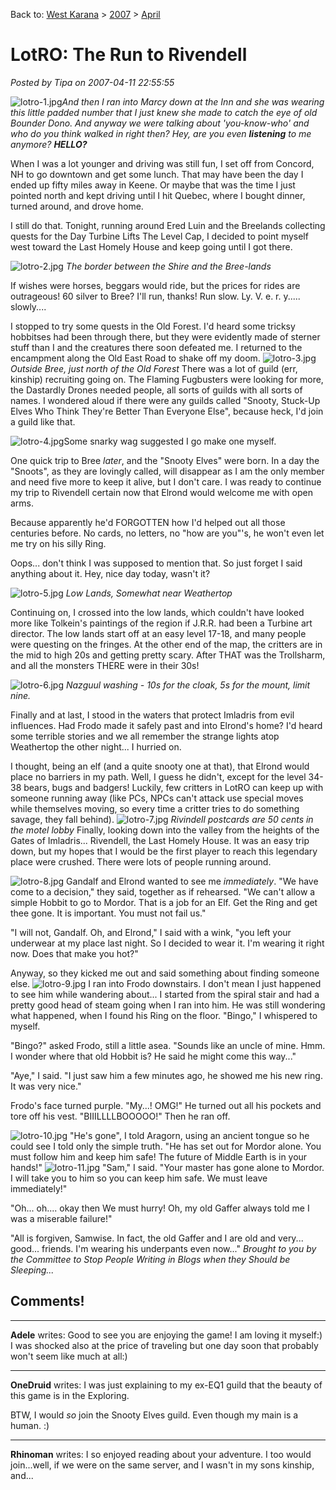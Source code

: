 Back to: [West Karana](/posts/westkarana.md) > [2007](/posts/2007/westkarana.md) > [April](./westkarana.md)
# LotRO: The Run to Rivendell

*Posted by Tipa on 2007-04-11 22:55:55*

![lotro-1.jpg](../../../uploads/2007/04/lotro-1.jpg)*And then I ran into Marcy down at the Inn and she was wearing this little padded number that I just knew she made to catch the eye of old Bounder Dono. And anyway we were talking about 'you-know-who' and who do you think walked in right then? Hey, are you even **listening** to me anymore? **HELLO?***

When I was a lot younger and driving was still fun, I set off from Concord, NH to go downtown and get some lunch. That may have been the day I ended up fifty miles away in Keene. Or maybe that was the time I just pointed north and kept driving until I hit Quebec, where I bought dinner, turned around, and drove home.

I still do that. Tonight, running around Ered Luin and the Breelands collecting quests for the Day Turbine Lifts The Level Cap, I decided to point myself west toward the Last Homely House and keep going until I got there.

![lotro-2.jpg](../../../uploads/2007/04/lotro-2.jpg)
*The border between the Shire and the Bree-lands*

If wishes were horses, beggars would ride, but the prices for rides are outrageous! 60 silver to Bree? I'll run, thanks! Run slow. Ly. V. e. r. y..... slowly....

I stopped to try some quests in the Old Forest. I'd heard some tricksy hobbitses had been through there, but they were evidently made of sterner stuff than I and the creatures there soon defeated me. I returned to the encampment along the Old East Road to shake off my doom.
![lotro-3.jpg](../../../uploads/2007/04/lotro-3.jpg)
*Outside Bree, just north of the Old Forest*
There was a lot of guild (err, kinship) recruiting going on. The Flaming Fugbusters were looking for more, the Dastardly Drones needed people, all sorts of guilds with all sorts of names. I wondered aloud if there were any guilds called "Snooty, Stuck-Up Elves Who Think They're Better Than Everyone Else", because heck, I'd join a guild like that.

![lotro-4.jpg](../../../uploads/2007/04/lotro-4.jpg)Some snarky wag suggested I go make one myself.

One quick trip to Bree *later*, and the "Snooty Elves" were born. In a day the "Snoots", as they are lovingly called, will disappear as I am the only member and need five more to keep it alive, but I don't care. I was ready to continue my trip to Rivendell certain now that Elrond would welcome me with open arms.

Because apparently he'd FORGOTTEN how I'd helped out all those centuries before. No cards, no letters, no "how are you"'s, he won't even let me try on his silly Ring.

Oops... don't think I was supposed to mention that. So just forget I said anything about it. Hey, nice day today, wasn't it?

![lotro-5.jpg](../../../uploads/2007/04/lotro-5.jpg)
*Low Lands, Somewhat near Weathertop*

Continuing on, I crossed into the low lands, which couldn't have looked more like Tolkein's paintings of the region if J.R.R. had been a Turbine art director. The low lands start off at an easy level 17-18, and many people were questing on the fringes. At the other end of the map, the critters are in the mid to high 20s and getting pretty scary. After THAT was the Trollsharm, and all the monsters THERE were in their 30s!

![lotro-6.jpg](../../../uploads/2007/04/lotro-6.jpg)
*Nazguul washing - 10s for the cloak, 5s for the mount, limit nine.*

Finally and at last, I stood in the waters that protect Imladris from evil influences. Had Frodo made it safely past and into Elrond's home? I'd heard some terrible stories and we all remember the strange lights atop Weathertop the other night... I hurried on.

I thought, being an elf (and a quite snooty one at that), that Elrond would place no barriers in my path. Well, I guess he didn't, except for the level 34-38 bears, bugs and badgers! Luckily, few critters in LotRO can keep up with someone running away (like PCs, NPCs can't attack use special moves while themselves moving, so every time a critter tries to do something savage, they fall behind).
![lotro-7.jpg](../../../uploads/2007/04/lotro-7.jpg)
*Rivindell postcards are 50 cents in the motel lobby*
Finally, looking down into the valley from the heights of the Gates of Imladris... Rivendell, the Last Homely House. It was an easy trip down, but my hopes that I would be the first player to reach this legendary place were crushed. There were lots of people running around.

![lotro-8.jpg](../../../uploads/2007/04/lotro-8.jpg) Gandalf and Elrond wanted to see me *immediately*. "We have come to a decision," they said, together as if rehearsed. "We can't allow a simple Hobbit to go to Mordor. That is a job for an Elf. Get the Ring and get thee gone. It is important. You must not fail us."

"I will not, Gandalf. Oh, and Elrond," I said with a wink, "you left your underwear at my place last night. So I decided to wear it. I'm wearing it right now. Does that make you hot?"

Anyway, so they kicked me out and said something about finding someone else.
![lotro-9.jpg](../../../uploads/2007/04/lotro-9.jpg)
I ran into Frodo downstairs. I don't mean I just happened to see him while wandering about... I started from the spiral stair and had a pretty good head of steam going when I ran into him. He was still wondering what happened, when I found his Ring on the floor. "Bingo," I whispered to myself.

"Bingo?" asked Frodo, still a little asea. "Sounds like an uncle of mine. Hmm. I wonder where that old Hobbit is? He said he might come this way..."

"Aye," I said. "I just saw him a few minutes ago, he showed me his new ring. It was very nice."

Frodo's face turned purple. "My...! OMG!" He turned out all his pockets and tore off his vest. "BIIILLLLBOOOOO!" Then he ran off.

![lotro-10.jpg](../../../uploads/2007/04/lotro-10.jpg) "He's gone", I told Aragorn, using an ancient tongue so he could see I told only the simple truth. "He has set out for Mordor alone. You must follow him and keep him safe! The future of Middle Earth is in your hands!"
![lotro-11.jpg](../../../uploads/2007/04/lotro-11.jpg)
"Sam," I said. "Your master has gone alone to Mordor. I will take you to him so you can keep him safe. We must leave immediately!"

"Oh... oh.... okay then We must hurry! Oh, my old Gaffer always told me I was a miserable failure!"

"All is forgiven, Samwise. In fact, the old Gaffer and I are old and very... good... friends. I'm wearing his underpants even now..."
*Brought to you by the Committee to Stop People Writing in Blogs when they Should be Sleeping...*








## Comments!

---

**Adele** writes: Good to see you are enjoying the game! I am loving it myself:) I was shocked also at the price of traveling but one day soon that probably won't seem like much at all:)

---

**OneDruid** writes: I was just explaining to my ex-EQ1 guild that the beauty of this game is in the Exploring.

BTW, I would *so* join the Snooty Elves guild. Even though my main is a human. :)

---

**Rhinoman** writes: I so enjoyed reading about your adventure. I too would join...well, if we were on the same server, and I wasn't in my sons kinship, and...

